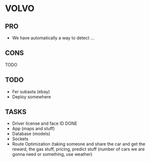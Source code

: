 # VOLVO

## PRO
- We have automatically a way to detect ...

## CONS
TODO

## TODO
- Fer subasta (ebay)
- Deploy somewhere


## TASKS
- Driver license and face ID  DONE
- App (maps and stuff) 
- Database (models)  
- Sockets 
- Route Optimization (taking someone and share the car and get the reward, the gas stuff, pricing, predict stuff (number of cars we are gonna need or something, use weather)
